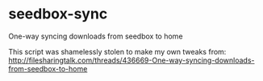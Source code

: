 seedbox-sync
============

One-way syncing downloads from seedbox to home

This script was shamelessly stolen to make my own tweaks from:
http://filesharingtalk.com/threads/436669-One-way-syncing-downloads-from-seedbox-to-home
